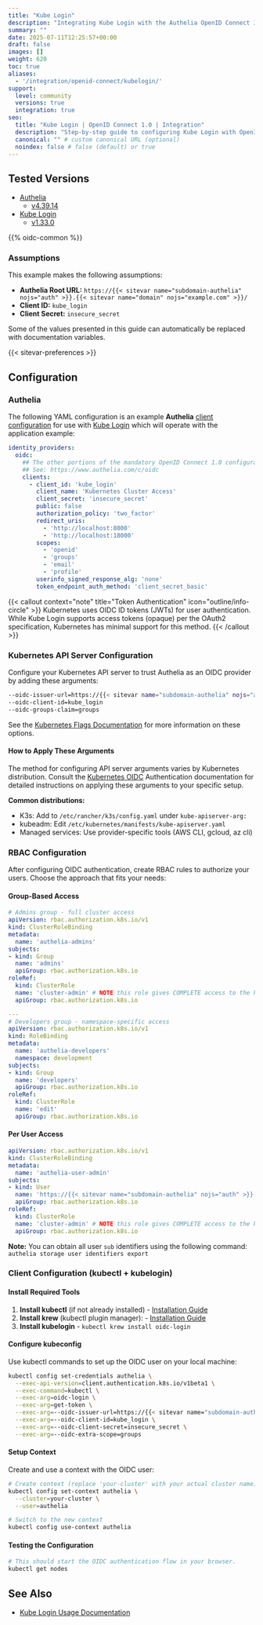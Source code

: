 ```yaml
---
title: "Kube Login"
description: "Integrating Kube Login with the Authelia OpenID Connect 1.0 Provider."
summary: ""
date: 2025-07-11T12:25:57+00:00
draft: false
images: []
weight: 620
toc: true
aliases:
  - '/integration/openid-connect/kubelogin/'
support:
  level: community
  versions: true
  integration: true
seo:
  title: "Kube Login | OpenID Connect 1.0 | Integration"
  description: "Step-by-step guide to configuring Kube Login with OpenID Connect 1.0 for secure SSO. Enhance your login flow using Authelia’s modern identity management."
  canonical: "" # custom canonical URL (optional)
  noindex: false # false (default) or true
---
```


## Tested Versions

- [Authelia]
  - [v4.39.14](https://github.com/authelia/authelia/releases/tag/v4.39.14)
- [Kube Login]
  - [v1.33.0](https://github.com/int128/kubelogin/releases/tag/v1.33.0)

{{% oidc-common %}}

### Assumptions

This example makes the following assumptions:

- __Authelia Root URL:__ `https://{{< sitevar name="subdomain-authelia" nojs="auth" >}}.{{< sitevar name="domain" nojs="example.com" >}}/`
- __Client ID:__ `kube_login`
- __Client Secret:__ `insecure_secret`

Some of the values presented in this guide can automatically be replaced with documentation variables.

{{< sitevar-preferences >}}

## Configuration

### Authelia

The following YAML configuration is an example __Authelia__ [client configuration] for use with [Kube Login] which will
operate with the application example:

```yaml {title="configuration.yml"}
identity_providers:
  oidc:
    ## The other portions of the mandatory OpenID Connect 1.0 configuration go here.
    ## See: https://www.authelia.com/c/oidc
    clients:
      - client_id: 'kube_login'
        client_name: 'Kubernetes Cluster Access'
        client_secret: 'insecure_secret'
        public: false
        authorization_policy: 'two_factor'
        redirect_uris:
          - 'http://localhost:8000'
          - 'http://localhost:18000'
        scopes:
          - 'openid'
          - 'groups'
          - 'email'
          - 'profile'
        userinfo_signed_response_alg: 'none'
        token_endpoint_auth_method: 'client_secret_basic'
```

{{< callout context="note" title="Token Authentication" icon="outline/info-circle" >}}
Kubernetes uses OIDC ID tokens (JWTs) for user authentication. While Kube Login supports access tokens (opaque) per the OAuth2 specification, Kubernetes has minimal support for this method.
{{< /callout >}}

### Kubernetes API Server Configuration

Configure your Kubernetes API server to trust Authelia as an OIDC provider by adding these arguments:

```bash
--oidc-issuer-url=https://{{< sitevar name="subdomain-authelia" nojs="auth" >}}.{{< sitevar name="domain" nojs="example.com" >}}
--oidc-client-id=kube_login
--oidc-groups-claim=groups
```

See the [Kubernetes Flags Documentation](https://kubernetes.io/docs/reference/access-authn-authz/authentication/#using-flags) for more information on these options.

#### How to Apply These Arguments
The method for configuring API server arguments varies by Kubernetes distribution. Consult the [Kubernetes OIDC] Authentication documentation for detailed instructions on applying these arguments to your specific setup.

**Common distributions:**
- K3s: Add to `/etc/rancher/k3s/config.yaml` under `kube-apiserver-arg:`
- kubeadm: Edit `/etc/kubernetes/manifests/kube-apiserver.yaml`
- Managed services: Use provider-specific tools (AWS CLI, gcloud, az cli)

### RBAC Configuration

After configuring OIDC authentication, create RBAC rules to authorize your users. Choose the approach that fits your needs:

#### Group-Based Access

```yaml {title="group-rbac.yaml"}
# Admins group - full cluster access
apiVersion: rbac.authorization.k8s.io/v1
kind: ClusterRoleBinding
metadata:
  name: 'authelia-admins'
subjects:
- kind: Group
  name: 'admins'
  apiGroup: rbac.authorization.k8s.io
roleRef:
  kind: ClusterRole
  name: 'cluster-admin' # NOTE this role gives COMPLETE access to the kubernetes api
  apiGroup: rbac.authorization.k8s.io

---
# Developers group - namespace-specific access
apiVersion: rbac.authorization.k8s.io/v1
kind: RoleBinding
metadata:
  name: 'authelia-developers'
  namespace: development
subjects:
- kind: Group
  name: 'developers'
  apiGroup: rbac.authorization.k8s.io
roleRef:
  kind: ClusterRole
  name: 'edit'
  apiGroup: rbac.authorization.k8s.io
```

#### Per User Access

```yaml
apiVersion: rbac.authorization.k8s.io/v1
kind: ClusterRoleBinding
metadata:
  name: 'authelia-user-admin'
subjects:
- kind: User
  name: 'https://{{< sitevar name="subdomain-authelia" nojs="auth" >}}.{{< sitevar name="domain" nojs="example.com" >}}#your-user-sub-claim'
  apiGroup: rbac.authorization.k8s.io
roleRef:
  kind: ClusterRole
  name: 'cluster-admin' # NOTE this role gives COMPLETE access to the kubernetes api
  apiGroup: rbac.authorization.k8s.io
```

**Note:** You can obtain all user `sub` identifiers using the following command: `authelia storage user identifiers export`

### Client Configuration (kubectl + kubelogin)

#### Install Required Tools

1. **Install kubectl** (if not already installed) - [Installation Guide](https://kubernetes.io/docs/tasks/tools/install-kubectl/)
2. **Install krew** (kubectl plugin manager): - [Installation Guide](https://krew.sigs.k8s.io/docs/user-guide/setup/install/)
3. **Install kubelogin** - `kubectl krew install oidc-login`

#### Configure kubeconfig

Use kubectl commands to set up the OIDC user on your local machine:

```bash
kubectl config set-credentials authelia \
  --exec-api-version=client.authentication.k8s.io/v1beta1 \
  --exec-command=kubectl \
  --exec-arg=oidc-login \
  --exec-arg=get-token \
  --exec-arg=--oidc-issuer-url=https://{{< sitevar name="subdomain-authelia" nojs="auth" >}}.{{< sitevar name="domain" nojs="example.com" >}} \
  --exec-arg=--oidc-client-id=kube_login \
  --exec-arg=--oidc-client-secret=insecure_secret \
  --exec-arg=--oidc-extra-scope=groups
```

#### Setup Context
Create and use a context with the OIDC user:
```bash
# Create context (replace 'your-cluster' with your actual cluster name)
kubectl config set-context authelia \
  --cluster=your-cluster \
  --user=authelia

# Switch to the new context
kubectl config use-context authelia
```

#### Testing the Configuration
```bash
# This should start the OIDC authentication flow in your browser.
kubectl get nodes
```


## See Also

- [Kube Login Usage Documentation](https://github.com/int128/kubelogin/blob/master/docs/usage.md)

[Authelia]: https://www.authelia.com
[Kube Login]: https://github.com/int128/kubelogin
[Kubernetes]: https://kubernetes.io/
[Kubernetes OIDC]: https://kubernetes.io/docs/reference/access-authn-authz/authentication/#openid-connect-tokens
[OpenID Connect 1.0]: ../../introduction.md
[client configuration]: ../../../../configuration/identity-providers/openid-connect/clients.md
